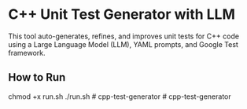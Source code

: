 # C++ Unit Test Generator with LLM

This tool auto-generates, refines, and improves unit tests for C++ code using a Large Language Model (LLM), YAML prompts, and Google Test framework.

## How to Run
chmod +x run.sh
./run.sh
#   c p p - t e s t - g e n e r a t o r  
 #   c p p - t e s t - g e n e r a t o r  
 